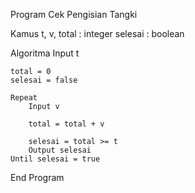 Program Cek Pengisian Tangki

Kamus
    t, v, total : integer
    selesai : boolean

Algoritma
    Input t

    total = 0
    selesai = false

    Repeat
        Input v

        total = total + v

        selesai = total >= t
        Output selesai
    Until selesai = true

End Program
